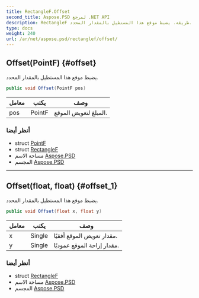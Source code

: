 ```yaml
---
title: RectangleF.Offset
second_title: Aspose.PSD لمرجع .NET API
description: RectangleF طريقة. يضبط موقع هذا المستطيل بالمقدار المحدد.
type: docs
weight: 240
url: /ar/net/aspose.psd/rectanglef/offset/
---
```

## Offset(PointF) {#offset}

يضبط موقع هذا المستطيل بالمقدار المحدد.

```csharp
public void Offset(PointF pos)
```

| معامل | يكتب | وصف |
| --- | --- | --- |
| pos | PointF | المبلغ لتعويض الموقع. |

### أنظر أيضا

* struct [PointF](../../pointf/)
* struct [RectangleF](../)
* مساحة الاسم [Aspose.PSD](../../rectanglef/)
* المجسم [Aspose.PSD](../../../)

---

## Offset(float, float) {#offset_1}

يضبط موقع هذا المستطيل بالمقدار المحدد.

```csharp
public void Offset(float x, float y)
```

| معامل | يكتب | وصف |
| --- | --- | --- |
| x | Single | مقدار تعويض الموقع أفقيًا. |
| y | Single | مقدار إزاحة الموقع عموديًا. |

### أنظر أيضا

* struct [RectangleF](../)
* مساحة الاسم [Aspose.PSD](../../rectanglef/)
* المجسم [Aspose.PSD](../../../)


